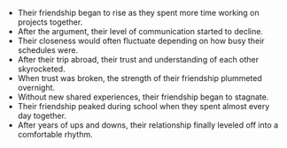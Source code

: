- Their friendship began to rise as they spent more time working on projects together.
- After the argument, their level of communication started to decline.
- Their closeness would often fluctuate depending on how busy their schedules were.
- After their trip abroad, their trust and understanding of each other skyrocketed.
- When trust was broken, the strength of their friendship plummeted overnight.
- Without new shared experiences, their friendship began to stagnate.
- Their friendship peaked during school when they spent almost every day together.
- After years of ups and downs, their relationship finally leveled off into a comfortable rhythm.
